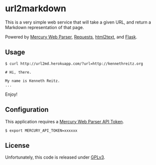 # url2markdown

This is a very simple web service that will take a given URL, and return a Markdown representation of that page.

Powered by [Mercury Web Parser](https://mercury.postlight.com/web-parser/), [Requests](http://python-guide.org/), [html2text](http://www.aaronsw.com/2002/html2text/), and [Flask](http://flask.pocoo.org/).

## Usage


    $ curl http://url2md.herokuapp.com/?url=http://kennethreitz.org
    
    # Hi, there.
    
    My name is Kenneth Reitz.
    ...

Enjoy!

## Configuration

This application requires a [Mercury Web Parser API Token](https://mercury.postlight.com/web-parser/).

    $ export MERCURY_API_TOKEN=xxxxxx


## License

Unfortunately, this code is released under [GPLv3](http://www.gnu.org/copyleft/gpl.html).
